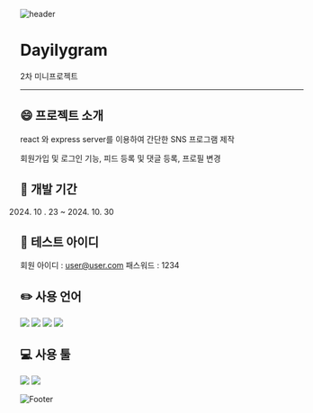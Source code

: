 ![header](https://capsule-render.vercel.app/api?type=waving&color=A2D86E&height=300&section=header&text=Dayilygram&fontColor=333333&fontSize=50)



# Dayilygram

2차 미니프로젝트

---



## 😄 프로젝트 소개

react 와 express server를 이용하여 간단한 SNS 프로그램 제작

회원가입 및 로그인 기능, 피드 등록 및 댓글 등록, 프로필 변경


## 📆 개발 기간

2024. 10 . 23 ~ 2024. 10. 30

## 🎯 테스트 아이디

회원 아이디 : user@user.com
패스워드 : 1234



## ✏️ 사용 언어
<div>
  <img src="https://img.shields.io/badge/react-20232a.svg?style=for-the-badge&logo=react&logoColor=61DBFB" />
  <img src="https://img.shields.io/badge/node.js-20232a.svg?style=for-the-badge&logo=node.js&logoColor=FFFFFF&color=3C873A" />
  <img src="https://img.shields.io/badge/express-20232a.svg?style=for-the-badge&logo=express&logoColor=FFFFFF&color=3B4854" />
  <img src="https://img.shields.io/badge/mysql-20232a.svg?style=for-the-badge&logo=mysql&logoColor=FFFFFF&color=00758F" />
</div>



## 💻 사용 툴
<div>
  <img src="https://img.shields.io/badge/visual studio code-20232a.svg?style=for-the-badge&logo=vscode&logoColor=FFFFFF&color=29B6F6" />
  <img src="https://img.shields.io/badge/github-20232a.svg?style=for-the-badge&logo=github&logoColor=FFFFFF&color=AD5C51" />
</div>




![Footer](https://capsule-render.vercel.app/api?type=waving&color=A2D86E&height=200&section=footer)


